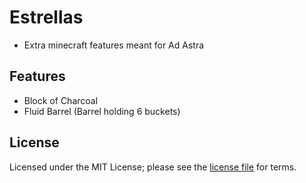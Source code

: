 # Estrellas
- Extra minecraft features meant for Ad Astra

## Features
- Block of Charcoal
- Fluid Barrel (Barrel holding 6 buckets)

## License
Licensed under the MIT License; please see the [license file](LICENSE) for terms.
